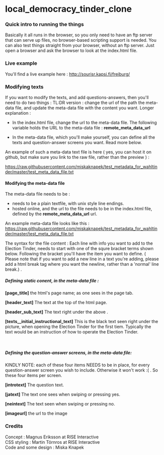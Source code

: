 # local_democracy_tinder_clone


### Quick intro to running the things 
Basically it all runs in the browser, so you only need to have an ftp server that can serve up files, no browser-based scripting support is needed. 
You can also test things straight from your browser, without an ftp server. Just open a browser and ask the browser to look at the index.html file. 


### Live example  
You'll find a live example here : 
http://sourisr.kapsi.fi/freiburg/


### Modifying texts 
If you want to modify the texts, and add questions-answers, then you'll need to do two things : TL:DR version : change the url of the path the meta-data file, and update the meta-data file with the content you want. 
Longer explanation : 

- In the index.html file, change the url to the meta-data file. 
The following variable holds the URL to the meta-data file : **remote_meta_data_url**

- In the meta-data file, which you'll make yourself, you can define all the texts and question-answer screens you want. Read more below.

An example of such a meta-data text file is here ( yes, you can host it on github, but make sure you link to the raw file, rather than the preview ) : 

https://raw.githubusercontent.com/miskaknapek/test_metadata_for_wahltinder/master/test_meta_data_file.txt


#### Modifying the meta-data file

The meta-data file needs to be : 
- needs to be a plain textfile, with unix style line endings. 
- hosted online, and the url to the file needs to be in the index.html file, defined by the **remote_meta_data_url** url. 

An example meta-data file looks like this : 
https://raw.githubusercontent.com/miskaknapek/test_metadata_for_wahltinder/master/test_meta_data_file.txt


The syntax for the file content :
Each line with info you want to add to the Election Tinder, needs to start with one of the squre bracket terms shown below. Following the bracket you'll have the item you want to define. ( Please note that if you want to add a new line in a text you're adding, please add a html break tag where you want the newline, rather than a 'normal' line break.) .

##### Defining static conent, in the meta-data file : 

**[page_title]** the html's page name; as one sees in the page tab.

**[header_text]** The text at the top of the html page.

**[header_sub_text]** The text right under the above .

**[texts__initial_instructional_text]** This is the black text seen right under the picture, when opening the Election Tinder for the first tiem. Typically the text would be an instruction of how to operate the Election Tinder.

<br>

##### Defining the question-answer screens, in the meta-data file: 
KINDLY NOTE: each of these four items NEEDS to be in place, for every question-answer screen you wish to include. Otherwise it won't work :( . So these four items per screen. 

**[introtext]** The question text. 

**[jatext]** The text one sees when swiping or pressing yes.

**[neintext]** The text seen when swiping or pressing no.

**[imageurl]** the url to the image 



### Credits 
Concept : Magnus Eriksson at RISE Interactive <br>
CSS styling : Martin Törnros at RISE Interactive <br>
Code and some design : Miska Knapek  
 